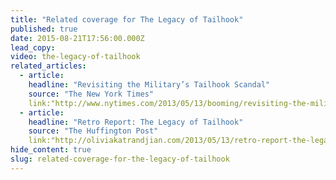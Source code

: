 ```yaml
---
title: "Related coverage for The Legacy of Tailhook"
published: true
date: 2015-08-21T17:56:00.000Z
lead_copy:
video: the-legacy-of-tailhook
related_articles:
  - article:
    headline: "Revisiting the Military’s Tailhook Scandal"
    source: "The New York Times"
    link:"http://www.nytimes.com/2013/05/13/booming/revisiting-the-militarys-tailhook-scandal-video.html?ref=booming"
  - article:
    headline: "Retro Report: The Legacy of Tailhook"
    source: "The Huffington Post"
    link:"http://oliviakatrandjian.com/2013/05/13/retro-report-the-legacy-of-tailhook/"
hide_content: true
slug: related-coverage-for-the-legacy-of-tailhook
---
```


